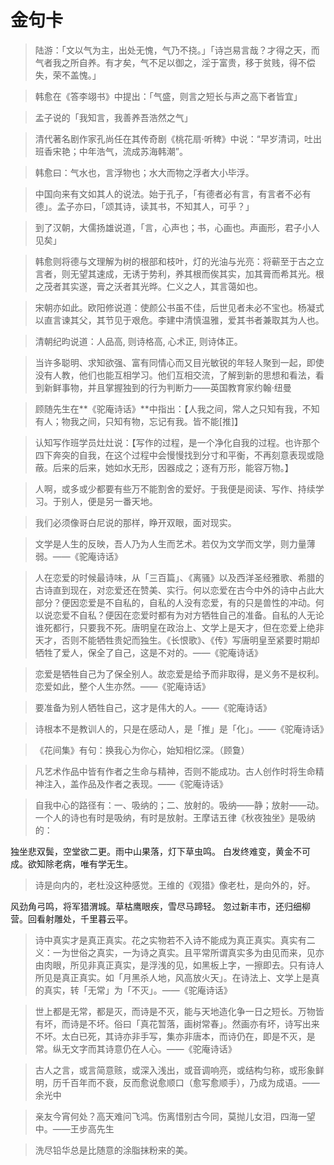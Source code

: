 # 金句卡

>陆游：「文以气为主，出处无愧，气乃不挠。」「诗岂易言哉？才得之天，而气者我之所自养。有才矣，气不足以御之，淫于富贵，移于贫贱，得不偿失，荣不盖愧。」

>韩愈在《答李翊书》中提出：「气盛，则言之短长与声之高下者皆宜」

>孟子说的「我知言，我善养吾浩然之气」

>清代著名剧作家孔尚任在其传奇剧《桃花扇·听稗》中说：“早岁清词，吐出班香宋艳；中年浩气，流成苏海韩潮”。

>韩愈曰：气水也，言浮物也；水大而物之浮者大小毕浮。

>中国向来有文如其人的说法。始于孔子，「有德者必有言，有言者不必有德」。孟子亦曰，「颂其诗，读其书，不知其人，可乎？」

>到了汉朝，大儒扬雄说道，「言，心声也；书，心画也。声画形，君子小人见矣」

>韩愈则将德与文理解为树的根部和枝叶，灯的光油与光亮：将蕲至于古之立言者，则无望其速成，无诱于势利，养其根而俟其实，加其膏而希其光。根之茂者其实遂，膏之沃者其光晔。仁义之人，其言蔼如也。

>宋朝亦如此。欧阳修说道：使颜公书虽不佳，后世见者未必不宝也。杨凝式以直言谏其父，其节见于艰危。李建中清慎温雅，爱其书者兼取其为人也。

>清朝纪昀说道：人品高, 则诗格高, 心术正, 则诗体正。

>当许多聪明、求知欲强、富有同情心而又目光敏锐的年轻人聚到一起，即使没有人教，他们也能互相学习。他们互相交流，了解到新的思想和看法，看到新鲜事物，并且掌握独到的行为判断力——英国教育家约翰·纽曼

>顾随先生在**《驼庵诗话》**中指出：【人我之间，常人之只知有我，不知有人；物我之间，只知有物，忘记有我。皆不能[推]】

>认知写作班学员灶灶说：【写作的过程，是一个净化自我的过程。也许那个四下奔突的自我，在这个过程中会慢慢找到分寸和平衡，不再刻意表现或隐蔽。后来的后来，她如水无形，因器成之；逐有万形，能容万物。】

>人啊，或多或少都要有些万不能割舍的爱好。于我便是阅读、写作、持续学习。于别人，便是另一番天地。

>我们必须像哥白尼说的那样，睁开双眼，面对现实。

>文学是人生的反映，吾人乃为人生而艺术。若仅为文学而文学，则力量薄弱。——《驼庵诗话》

>人在恋爱的时候最诗味，从「三百篇」、《离骚》以及西洋圣经雅歌、希腊的古诗直到现在，对恋爱还在赞美、实行。何以恋爱在古今中外的诗中占此大部分？便因恋爱是不自私的，自私的人没有恋爱，有的只是兽性的冲动。何以说恋爱不自私？便因在恋爱时都有为对方牺牲自己的准备。自私的人无论谁死都行，只要我不死。唐明皇在政治上、文学上是天才，但在恋爱上绝非天才，否则不能牺牲贵妃而独生。《长恨歌》、《传》写唐明皇至紧要时期却牺牲了爱人，保全了自己，这是不对的。——《驼庵诗话》

>恋爱是牺牲自己为了保全别人。故恋爱是给予而非取得，是义务不是权利。恋爱如此，整个人生亦然。——《驼庵诗话》

>要准备为别人牺牲自己，这才是伟大的人。——《驼庵诗话》

>诗根本不是教训人的，只是在感动人，是「推」是「化」。——《驼庵诗话》

>《花间集》有句：换我心为你心，始知相忆深。（顾敻）

>凡艺术作品中皆有作者之生命与精神，否则不能成功。古人创作时将生命精神注入，盖作品及作者之表现。——《驼庵诗话》

>自我中心的路径有：一、吸纳的；二、放射的。吸纳——静；放射——动。一个人的诗也有时是吸纳，有时是放射。王摩诘五律《秋夜独坐》是吸纳的：

独坐悲双鬓，空堂欲二更。雨中山果落，灯下草虫鸣。
白发终难变，黄金不可成。欲知除老病，唯有学无生。

>诗是向内的，老杜没这种感觉。王维的《观猎》像老杜，是向外的，好。

风劲角弓鸣，将军猎渭城。草枯鹰眼疾，雪尽马蹄轻。
忽过新丰市，还归细柳营。回看射雕处，千里暮云平。

>诗中真实才是真正真实。花之实物若不入诗不能成为真正真实。真实有二义：一为世俗之真实，一为诗之真实。且平常所谓真实多为由见而来，见亦由肉眼，所见非真正真实，是浮浅的见，如黑板上字，一擦即去。只有诗人所见是真正真实。如「月黑杀人地，风高放火天」。在诗法上、文学上是真的真实，转「无常」为「不灭」。——《驼庵诗话》

>世上都是无常，都是灭，而诗是不灭，能与天地造化争一日之短长。万物皆有坏，而诗是不坏。俗曰「真花暂落，画树常春」。然画亦有坏，诗写出来不坏。太白已死，其诗亦非手写，集亦非唐本，而诗仍在，即是不灭，是常。纵无文字而其诗意仍在人心。——《驼庵诗话》

>古人之言，或言简意赅，或深入浅出，或音调响亮，或结构匀称，或形象鲜明，历千百年而不衰，反而愈说愈顺口（愈写愈顺手），乃成为成语。——余光中

>亲友今宵何处？高天难问飞鸿。伤离惜别古今同，莫抛儿女泪，四海一望中。——王步高先生

>洗尽铅华总是比随意的涂脂抹粉来的美。

>

>

>

>

>

>

>

>

>

>

>

>

>
